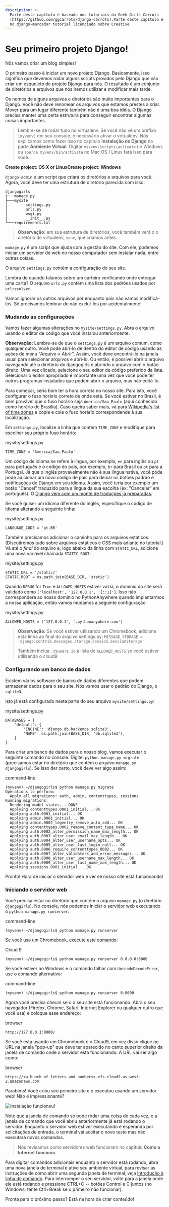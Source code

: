 ```yaml
---
description: >-
  Parte deste capítulo é baseada nos tutoriais da Geek Girls Carrots
  (https://github.com/ggcarrots/django-carrots).Parte deste capítulo é baseado
  no django-marcador tutorial licenciado sobre Creative
---
```


# Seu primeiro projeto Django!

Nós vamos criar um blog simples!

O primeiro passo é iniciar um novo projeto Django. Basicamente, isso significa que devemos rodar alguns scripts providos pelo Django que vão criar um esqueleto de projeto Django para nós. O resultado é um conjunto de diretórios e arquivos que nós iremos utilizar e modificar mais tarde.

Os nomes de alguns arquivos e diretórios são muito importantes para o Django. Você não deve renomear os arquivos que estamos prestes a criar. Mover para um lugar diferente também não é uma boa idéia. O Django precisa manter uma certa estrutura para conseguir encontrar algumas coisas importantes.

> Lembre-se de rodar tudo no virtualenv. Se você não vê um prefixo `(myvenv)` em seu console, é necessário ativar o virtualenv. Nós explicamos como fazer isso no capítulo **Instalação do Django** na parte **Ambiente Virtual**. Digitar `myvenv\Scripts\activate` no Windows ou `source myvenv/bin/activate` no Mac OS / Linux fará isso para você.

**Create project: OS X or LinuxCreate project: Windows**

`django-admin` é um script que criará os diretórios e arquivos para você. Agora, você deve ter uma estrutura de diretório parecida com isso:

```text
djangogirls
├───manage.py
├───mysite
│        settings.py
│        urls.py
│        wsgi.py
│        __init__.py
└───requirements.txt
```

> **Observação:** em sua estrutura de diretórios, você também verá o o diretório do virtualenv, `venv`, que criamos antes.

`manage.py` é um script que ajuda com a gestão do site. Com ele, podemos iniciar um servidor de web no nosso computador sem instalar nada, entre outras coisas.

O arquivo `settings.py` contém a configuração do seu site.

Lembra de quando falamos sobre um carteiro verificando onde entregar uma carta? O arquivo `urls.py` contém uma lista dos padrões usados por `urlresolver`.

Vamos ignorar os outros arquivos por enquanto pois não vamos modificá-los. Só precisamos lembrar de não excluí-los por acidentalmente!

### Mudando as configurações <a id="mudando-as-configura&#xE7;&#xF5;es"></a>

Vamos fazer algumas alterações no `mysite/settings.py`. Abra o arquivo usando o editor de código que você instalou anteriormente.

**Observação:** Lembre-se de que o `settings.py` é um arquivo comum, como qualquer outro. Você pode abri-lo de dentro do editor de código usando as ações de menu "Arquivo-&gt; Abrir". Assim, você deve encontrá-lo na janela usual para selecionar arquivos e abri-lo. Ou então, é possível abrir o arquivo navegando até o diretório do djangogirls e abrindo o arquivo com o botão direito. Uma vez clicado, selecione o seu editor de código preferido da lista. Selecionar o editor apropriado é importante uma vez que você pode ter outros programas instalados que podem abrir o arquivo, mas não editá-lo.

Para começar, seria bom ter a hora correta no nosso site. Para isto, você configurar o fuso horário correto de onde está. Se você estiver no Brasil, é bem provável que o fuso horário seja `America/Sao_Paulo` \(aqui conhecido como horário de Brasília\). Caso queira saber mais, vá para [Wikipedia's list of time zones](https://en.wikipedia.org/wiki/List_of_tz_database_time_zones) e copie e cole o fuso horário correspondende à sua localização.

Em `settings.py`, localize a linha que contém `TIME_ZONE` e modifique para escolher seu próprio fuso horário:

mysite/settings.py

```text
TIME_ZONE = 'America/Sao_Paulo'
```

Um código de idioma se refere à língua, por exemplo, `en` para inglês ou `pt` para português e o código do país, por exemplo, `br` para Brasil ou `pt` para a Portugal. Já que o inglês provavelmente não é sua língua nativa, você pode pode adicionar um novo código de país para deixar os botões padrão e notificações de Django em seu idioma. Assim, você teria por exemplo um botão "Cancel" traduzido para a língua da sua escolha \(ex: "Cancelar" em português\). O [Django vem com um monte de traduções já preparadas](https://docs.djangoproject.com/en/2.0/ref/settings/#language-code).

Se você quiser um idioma diferente do inglês, especifique o código de idioma alterando a seguinte linha:

mysite/settings.py

```text
LANGUAGE_CODE = 'pt-BR'
```

Também precisamos adicionar o caminho para os arquivos estáticos. \(Discutiremos tudo sobre arquivos estáticos e CSS mais adiante no tutorial.\) Vá até o _final_ do arquivo e, logo abaixo da linha com `STATIC_URL`, adicione uma nova variável chamada `STATIC_ROOT`:

mysite/settings.py

```text
STATIC_URL = '/static/'
STATIC_ROOT = os.path.join(BASE_DIR, 'static')
```

Quando `DEBUG` for `True` e `ALLOWED_HOSTS` estiver vazia, o domínio do site será validado como `['localhost', '127.0.0.1', '[::1]']`. Isso não corresponderá ao nosso domínio no PythonAnywhere quando implantarmos a nossa aplicação, então vamos mudamos a seguinte configuração:

mysite/settings.py

```text
ALLOWED_HOSTS = ['127.0.0.1', '.pythonanywhere.com']
```

> **Observação:** Se você estiver utilizando um Chromebook, adicione esta linha ao final do arquivo settings.py: `MESSAGE_STORAGE = 'django.contrib.messages.storage.session.SessionStorage'`
>
> Também inclua `.c9users.io` à lista de `ALLOWED_HOSTS` se você estiver utilizando o cloud9

### Configurando um banco de dados <a id="configurando-um-banco-de-dados"></a>

Existem vários software de banco de dados diferentes que podem armazenar dados para o seu site. Nós vamos usar o padrão do Django, o `sqlite3`.

Isto já está configurado nesta parte do seu arquivo `mysite/settings.py`:

mysite/settings.py

```text
DATABASES = {
    'default': {
        'ENGINE': 'django.db.backends.sqlite3',
        'NAME': os.path.join(BASE_DIR, 'db.sqlite3'),
    }
}
```

Para criar um banco de dados para o nosso blog, vamos executar o seguinte comando no console. Digite: `python manage.py migrate` \(precisamos estar no diretório que contém o arquivo `manage.py` `djangogirls`\). Se isso der certo, você deve ver algo assim:

command-line

```text
(myvenv) ~/djangogirls$ python manage.py migrate
Operations to perform: 
  Apply all migrations: auth, admin, contenttypes, sessions
Running migrations: 
  Rendering model states... DONE
  Applying contenttypes.0001_initial... OK
  Applying auth.0001_initial... OK
  Applying admin.0001_initial... OK
  Applying admin.0002_logentry_remove_auto_add... OK
  Applying contenttypes.0002_remove_content_type_name... OK
  Applying auth.0002_alter_permission_name_max_length... OK
  Applying auth.0003_alter_user_email_max_length... OK
  Applying auth.0004_alter_user_username_opts... OK
  Applying auth.0005_alter_user_last_login_null... OK
  Applying auth.0006_require_contenttypes_0002... OK
  Applying auth.0007_alter_validators_add_error_messages... OK
  Applying auth.0008_alter_user_username_max_length... OK
  Applying auth.0009_alter_user_last_name_max_length... OK
  Applying sessions.0001_initial... OK
```

Pronto! Hora de iniciar o servidor web e ver se nosso site está funcionando!

### Iniciando o servidor web <a id="iniciando-o-servidor-web"></a>

Você precisa estar no diretório que contém o arquivo `manage.py` \(o diretório `djangogirls`\). No console, nós podemos iniciar o servidor web executando o `python manage.py runserver`:

command-line

```text
(myvenv) ~/djangogirls$ python manage.py runserver
```

Se você usa um Chromebook, execute este comando:

Cloud 9

```text
(myvenv) ~/djangogirls$ python manage.py runserver 0.0.0.0:8080
```

Se você estiver no Windows e o comando falhar com `UnicodeDecodeError`, use o comando alternativo:

command-line

```text
(myvenv) ~/djangogirls$ python manage.py runserver 0:8000
```

Agora você precisa checar se o o seu site está funcionando. Abra o seu navegador \(Firefox, Chrome, Safari, Internet Explorer ou qualquer outro que você usa\) e coloque esse endereço:

browser

```text
http://127.0.0.1:8000/
```

Se você esta usando um Chromebook e o Cloud9, em vez disso clique no URL na janela "pop-up" que deve ter aparecido no canto superior direito da janela de comando onde o servidor está funcionando. A URL vai ser algo como:

browser

```text
https://<a bunch of letters and numbers>.vfs.cloud9.us-west-2.amazonaws.com
```

Parabéns! Você criou seu primeiro site e o executou usando um servidor web! Não é impressionante?

![Instala&#xE7;&#xE3;o funcionou!](https://tutorial.djangogirls.org/pt/django_start_project/images/install_worked.png)

Note que a janela de comando só pode rodar uma coisa de cada vez, e a janela de comando que você abriu anteriormente já está rodando o servidor. Enquanto o servidor web estiver executando e esperando por solicitações de entrada, o terminal vai aceitar o novo testo mas não executará novos comandos.

> Nós revisamos como servidores web funcionam no capítulo **Como a Internet funciona**.

Para digitar comandos adicionais enquanto o servidor está rodando, abra uma nova janela de terminal e ative seu ambiente virtual, para revisar as instruções de como abrir uma segunda janela de terminal, veja [Introdução à linha de comando](https://tutorial.djangogirls.org/pt/intro_to_command_line/). Para interromper o seu servidor, volte para a janela onde ele está rodando e pressione CTRL+C -- botões Control e C juntos \(no Windows; tente Ctrl+Break se o primeiro não funcionar\).

Pronta para o próximo passo? Está na hora de criar conteúdo!

